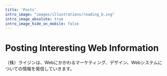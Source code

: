 ```yaml
---
title: 'Posts'
intro_image: "images/illustrations/reading_b.svg"
intro_image_absolute: true
intro_image_hide_on_mobile: false
---
```


# Posting Interesting Web Information
（株）ライジンは、Webにかかわるマーケティング、デザイン、Webシステムについての情報を発信していきます。
